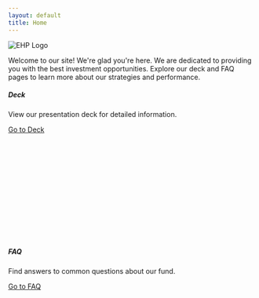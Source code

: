 ```yaml
---
layout: default
title: Home
---
```

<!-- Welcome Banner -->
<div class="container mt-4">
  <div class="text-center">
    <img src="{{ site.baseurl }}/assets/images/Earth_Horizon_transparent_white_text.png" alt="EHP Logo" class="img-fluid">
    <p class="lead mt-3">Welcome to our site! We're glad you're here. We are dedicated to providing you with the best investment opportunities. Explore our deck and FAQ pages to learn more about our strategies and performance.</p>
  </div>
  <div class="row">
    <div class="col-md-6">
      <div class="card mb-4" style="background-image: url('{{ site.baseurl }}/assets/images/deck_preview_7-16-24.png'); height: 300px;">
        <div class="card-body text-center">
          <h5 class="card-title">Deck</h5>
          <p class="card-text">View our presentation deck for detailed information.</p>
          <a href="{{ site.baseurl }}/deck" class="btn btn-primary">Go to Deck</a>
        </div>
      </div>
    </div>
    <div class="col-md-6">
      <div class="card mb-4" style="background-image: url('{{ site.baseurl }}/assets/images/FAQ_preview_7-16-24.png'); height: 300px;">
        <div class="card-body text-center">
          <h5 class="card-title">FAQ</h5>
          <p class="card-text">Find answers to common questions about our fund.</p>
          <a href="{{ site.baseurl }}/faq" class="btn btn-primary">Go to FAQ</a>
        </div>
      </div>
    </div>
  </div>
</div>
